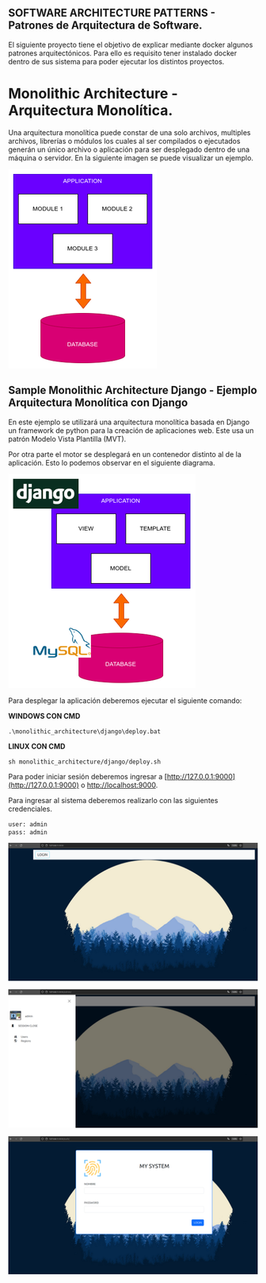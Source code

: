 ## SOFTWARE ARCHITECTURE PATTERNS - Patrones de Arquitectura de Software.

El siguiente proyecto tiene el objetivo de explicar mediante docker algunos patrones arquitectónicos. Para ello es requisito tener instalado docker dentro de sus sistema para poder ejecutar los distintos proyectos.

# Monolithic Architecture - Arquitectura Monolítica.

Una arquitectura monolítica puede constar de una solo archivos, multiples archivos, librerías o módulos los cuales al ser compilados o ejecutados generán un único archivo o aplicación para ser desplegado dentro de una máquina o servidor. En la siguiente imagen se puede visualizar un ejemplo.

![monolito_01.png](./docs/monolito_01.png)

## Sample Monolithic Architecture Django - Ejemplo Arquitectura Monolítica con Django 

En este ejemplo se utilizará una arquitectura monolítica basada en Django un framework de python para la creación de aplicaciones web. Este usa un patrón Modelo Vista Plantilla (MVT).

Por otra parte el motor se desplegará en un contenedor distinto al de la aplicación. Esto lo podemos observar en el siguiente diagrama.

![monolito_02.png](./docs/monolito_02.png)

Para desplegar la aplicación deberemos ejecutar el siguiente comando:

**WINDOWS CON CMD**

```shell
.\monolithic_architecture\django\deploy.bat
```

**LINUX CON CMD**

```shell
sh monolithic_architecture/django/deploy.sh
```


Para poder iniciar sesión deberemos ingresar a [http://127.0.0.1:9000](http://127.0.0.1:9000) o [http://localhost:9000](http://localhost:9000).

Para ingresar al sistema deberemos realizarlo con las siguientes credenciales.

```
user: admin
pass: admin
```

![my_system_1](./docs/my_system_1.png)

![my_system_2](./docs/my_system_2.png)

![my_system_3](./docs/my_system_3.png)